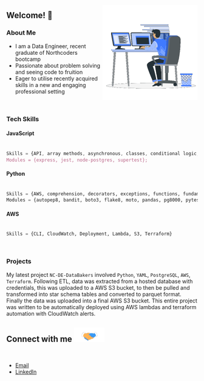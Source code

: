 <picture> <img align="right" src="https://github.com/0xAbdulKhalid/0xAbdulKhalid/raw/main/assets/mdImages/Right_Side.gif" width = 250px></picture>


## Welcome! 👋

### About Me
- I am a Data Engineer, recent graduate of Northcoders bootcamp
- Passionate about problem solving and seeing code to fruition
- Eager to utilise recently acquired skills in a new and engaging professional setting

<br>

### Tech Skills

#### JavaScript

```javascript

Skills = {API, array methods, asynchronous, classes, conditional logic, constructors, functions, fundamentals, error handling, export/import, iteration, postgresql, recursion, regex, TDD};
Modules = {express, jest, node-postgres, supertest};

```

#### Python

```python

Skills = {AWS, comprehension, decorators, exceptions, functions, fundamentals, lambda, mock, OOP, patch, postgresql, pythonic code, SQL, TDD, terraform}
Modules = {autopep8, bandit, boto3, flake8, moto, pandas, pg8000, pytest}

```

#### AWS

```python

Skills = {CLI, CloudWatch, Deployment, Lambda, S3, Terraform}

```

<br>


### Projects

My latest project `NC-DE-DataBakers` involved `Python`, `YAML`, `PostgreSQL`, `AWS`, `Terraform`. Following ETL, data was extracted from a hosted database with credentials, this was uploaded to a AWS S3 bucket, to then be pulled and transformed into star schema tables and converted to parquet format. Finally the data was uploaded into a final AWS S3 bucket. This entire project was written to be automatically deployed using AWS lambdas and terraform automation with CloudWatch alerts. 



## <b> Connect with me </b><img src="https://github.com/0xAbdulKhalid/0xAbdulKhalid/raw/main/assets/mdImages/handshake.gif" width ="80">
<br>
<div align='left'>

<ul>
  
<li>
  <a href="mailto:contact.cflee@gmail.com" target="_blank">
    Email
  </a>
</li>

<li>
  <a href="https://www.linkedin.com/in/chon-lee-a386a7246" target="_blank">
    LinkedIn
  </a>
</li>
  


<!--
**choncode/choncode** is a ✨ _special_ ✨ repository because its `README.md` (this file) appears on your GitHub profile.

Here are some ideas to get you started:

- 🔭 I’m currently working on ...
- 🌱 I’m currently learning ...
- 👯 I’m looking to collaborate on ...
- 🤔 I’m looking for help with ...
- 💬 Ask me about ...
- 📫 How to reach me: ...
- 😄 Pronouns: ...
- ⚡ Fun fact: ...
-->
